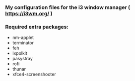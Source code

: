 ### My configuration files for the i3 window manager ( https://i3wm.org/ )

### Required extra packages:
- nm-applet
- terminator
- feh
- lxpolkit
- pasystray
- rofi
- thunar
- xfce4-screenshooter
